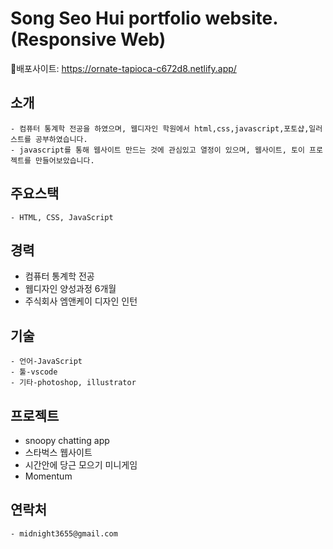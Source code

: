 # Song Seo Hui portfolio website.(Responsive Web)
🔗배포사이트: https://ornate-tapioca-c672d8.netlify.app/

## 소개
	- 컴퓨터 통계학 전공을 하였으며, 웹디자인 학원에서 html,css,javascript,포토샵,일러스트를 공부하였습니다.
	- javascript를 통해 웹사이트 만드는 것에 관심있고 열정이 있으며, 웹사이트, 토이 프로젝트를 만들어보았습니다.


## 주요스택
	- HTML, CSS, JavaScript

## 경력
 - 컴퓨터 통계학 전공
 - 웹디자인 양성과정 6개월
 - 주식회사 엠앤케이 디자인 인턴
	
	
## 기술
	- 언어-JavaScript
	- 툴-vscode
	- 기타-photoshop, illustrator


## 프로젝트
  - snoopy chatting app
  - 스타벅스 웹사이트
  - 시간안에 당근 모으기 미니게임
  - Momentum 


## 연락처
	- midnight3655@gmail.com
